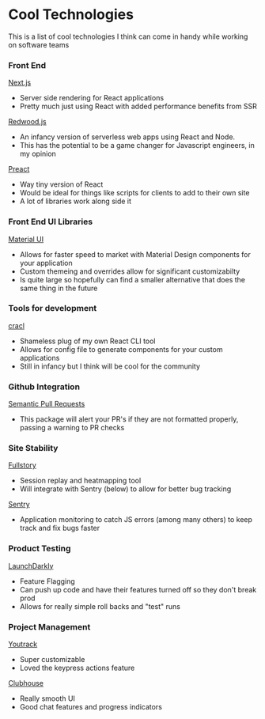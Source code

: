 # Cool Technologies

This is a list of cool technologies I think can come in handy while working on software teams


### Front End

[Next.js](https://github.com/vercel/next.js)
- Server side rendering for React applications
- Pretty much just using React with added performance benefits from SSR

[Redwood.js](https://github.com/redwoodjs/redwood)
- An infancy version of serverless web apps using React and Node.
- This has the potential to be a game changer for Javascript engineers, in my opinion

[Preact](https://github.com/preactjs/preact)
- Way tiny version of React
- Would be ideal for things like scripts for clients to add to their own site
- A lot of libraries work along side it

### Front End UI Libraries

[Material UI](https://github.com/mui-org/material-ui)
- Allows for faster speed to market with Material Design components for your application
- Custom themeing and overrides allow for significant customizabilty
- Is quite large so hopefully can find a smaller alternative that does the same thing in the future

### Tools for development

[cracl](https://github.com/eggdev/cracl)
- Shameless plug of my own React CLI tool
- Allows for config file to generate components for your custom applications
- Still in infancy but I think will be cool for the community

### Github Integration

[Semantic Pull Requests](https://github.com/zeke/semantic-pull-requests)
- This package will alert your PR's if they are not formatted properly, passing a warning to PR checks

### Site Stability

[Fullstory](http://fullstory.com/)
- Session replay and heatmapping tool
- Will integrate with Sentry (below) to allow for better bug tracking

[Sentry](https://sentry.io/welcome/)
- Application monitoring to catch JS errors (among many others) to keep track and fix bugs faster


### Product Testing

[LaunchDarkly](https://launchdarkly.com/)
- Feature Flagging
- Can push up code and have their features turned off so they don't break prod
- Allows for really simple roll backs and "test" runs

### Project Management

[Youtrack](https://www.jetbrains.com/youtrack/)
- Super customizable
- Loved the keypress actions feature 

[Clubhouse](https://clubhouse.io/)
- Really smooth UI 
- Good chat features and progress indicators